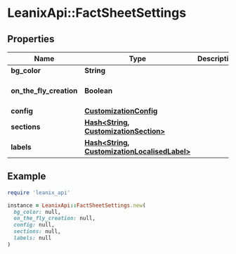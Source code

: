 # LeanixApi::FactSheetSettings

## Properties

| Name | Type | Description | Notes |
| ---- | ---- | ----------- | ----- |
| **bg_color** | **String** |  |  |
| **on_the_fly_creation** | **Boolean** |  | [optional][default to false] |
| **config** | [**CustomizationConfig**](CustomizationConfig.md) |  |  |
| **sections** | [**Hash&lt;String, CustomizationSection&gt;**](CustomizationSection.md) |  | [optional] |
| **labels** | [**Hash&lt;String, CustomizationLocalisedLabel&gt;**](CustomizationLocalisedLabel.md) |  | [optional] |

## Example

```ruby
require 'leanix_api'

instance = LeanixApi::FactSheetSettings.new(
  bg_color: null,
  on_the_fly_creation: null,
  config: null,
  sections: null,
  labels: null
)
```

